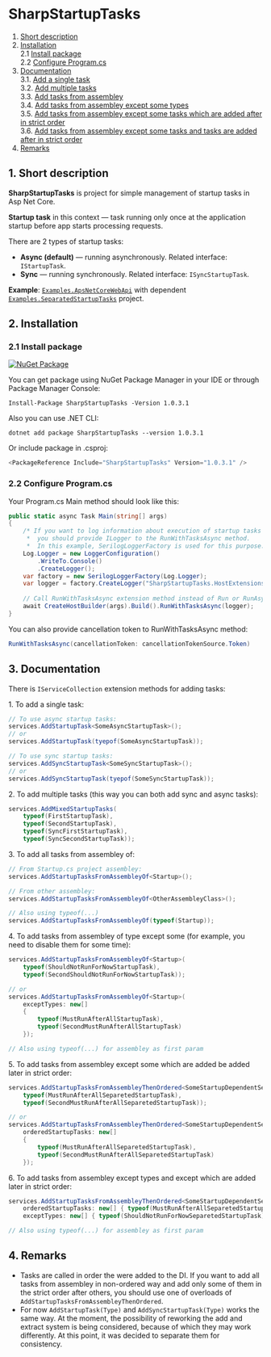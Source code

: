 # SharpStartupTasks
1. [Short description](#ShortDescription)
2. [Installation](#Installation)
<br/>2.1 [Install package](#Installation)
<br/>2.2 [Configure Program.cs](#ConfigureProgramCs)
3. [Documentation](#Documentation)
<br/>3.1. [Add a single task](#AddSingleTask)
<br/>3.2. [Add multiple tasks](#AddMultipleTasks)
<br/>3.3. [Add tasks from assembley](#AddFromAssembley)
<br/>3.4. [Add tasks from assembley except some types](#AddFromAssembleyExceptTypes)
<br/>3.5. [Add tasks from assembley except some tasks which are added after in strict order](#AddFromAssembleyTypesThenOrdered)
<br/>3.6. [Add tasks from assembley except some tasks and tasks are added after in strict order](#AddFromAssembleyTypesThenOrderedExcept)
4. [Remarks](#Remarks)

<a name="shortDescription"></a> 
## 1. Short description
<b>SharpStartupTasks</b> is project for	simple management of startup tasks in Asp Net Core. 

<b>Startup task</b> in this context — task running only once at the application startup before app 
starts processing requests.

There are 2 types of startup tasks:
- <b>Async (default)</b> — running asynchronously. Related interface: `IStartupTask`.
- <b>Sync</b> — running synchronously. Related interface: `ISyncStartupTask`.

<b>Example</b>: [`Examples.ApsNetCoreWebApi`](https://github.com/rdm1234/SharpStartupTasks/tree/master/Examples.AspNetCoreWebApi) with dependent 
	[`Examples.SeparatedStartupTasks`](https://github.com/rdm1234/SharpStartupTasks/tree/master/Examples.SeparatedStartupTasks) project.

<a name="Installation"></a> 
## 2. Installation
### 2.1 Install package
[![NuGet Package](https://img.shields.io/nuget/v/SharpStartupTasks?color=ff4081&label=NuGet%20Package&logo=nuget&style=flat-square)](https://www.nuget.org/packages/SharpStartupTasks/) 

You can get package using NuGet Package Manager in your IDE or through Package Manager Console:

```
Install-Package SharpStartupTasks -Version 1.0.3.1
```

Also you can use .NET CLI:

```
dotnet add package SharpStartupTasks --version 1.0.3.1
```

Or include package in .csproj:

```C#
<PackageReference Include="SharpStartupTasks" Version="1.0.3.1" />
```

<a name="ConfigureProgramCs"></a> 
### 2.2 Configure Program.cs
Your Program.cs Main method should look like this:
```C#
public static async Task Main(string[] args)
{
    /* If you want to log information about execution of startup tasks 
     *  you should provide ILogger to the RunWithTasksAsync method.
     *  In this example, SerilogLoggerFactory is used for this purpose. */
    Log.Logger = new LoggerConfiguration()
        .WriteTo.Console()
        .CreateLogger();
    var factory = new SerilogLoggerFactory(Log.Logger);
    var logger = factory.CreateLogger("SharpStartupTasks.HostExtensions");
    
    // Call RunWithTasksAsync extension method instead of Run or RunAsync
    await CreateHostBuilder(args).Build().RunWithTasksAsync(logger);
}
```

You can also provide cancellation token to RunWithTasksAsync method:
```C#
RunWithTasksAsync(cancellationToken: cancellationTokenSource.Token)
```

<a name="Documentation"></a> 
## 3. Documentation
There is `IServiceCollection` extension methods for adding tasks:

<a name=AddSingleTask>1. To add a single task:</a>
```c#
// To use async startup tasks:
services.AddStartupTask<SomeAsyncStartupTask>();
// or
services.AddStartupTask(tyepof(SomeAsyncStartupTask));

// To use sync startup tasks:
services.AddSyncStartupTask<SomeSyncStartupTask>();
// or
services.AddSyncStartupTask(tyepof(SomeSyncStartupTask));
```

<a name="AddMultipleTasks">2. To add multiple tasks (this way you can both add sync and async tasks):</a>
```C#
services.AddMixedStartupTasks(
    typeof(FirstStartupTask), 
    typeof(SecondStartupTask), 
    typeof(SyncFirstStartupTask), 
    typeof(SyncSecondStartupTask));
```
<a name="AddFromAssembley">3. To add all tasks from assembley of:</a>
```C#
// From Startup.cs project assembley:
services.AddStartupTasksFromAssembleyOf<Startup>();

// From other assembley:
services.AddStartupTasksFromAssembleyOf<OtherAssembleyClass>();

// Also using typeof(...)
services.AddStartupTasksFromAssembleyOf(typeof(Startup));
```

<a name="AddFromAssembleyExceptTypes">4. To add tasks from assembley of type except some (for example, you need to disable them for some time):</a>
```C#
services.AddStartupTasksFromAssembleyOf<Startup>(
    typeof(ShouldNotRunForNowStartupTask), 
    typeof(SecondShouldNotRunForNowStartupTask));

// or
services.AddStartupTasksFromAssembleyOf<Startup>(
    exceptTypes: new[] 
    { 
        typeof(MustRunAfterAllStartupTask),
        typeof(SecondMustRunAfterAllStartupTask)
    });

// Also using typeof(...) for assembley as first param
```

<a name="AddFromAssembleyTypesThenOrdered">5. To add tasks from assembley except some which are added be added later in strict order:</a>
```C#
services.AddStartupTasksFromAssembleyThenOrdered<SomeStartupDependentService>(
    typeof(MustRunAfterAllSeparetedStartupTask),
    typeof(SecondMustRunAfterAllSeparetedStartupTask));

// or
services.AddStartupTasksFromAssembleyThenOrdered<SomeStartupDependentService>(
    orderedStartupTasks: new[] 
    { 
        typeof(MustRunAfterAllSeparetedStartupTask), 
        typeof(SecondMustRunAfterAllSeparetedStartupTask) 
    });
```

<a name="AddFromAssembleyTypesThenOrderedExcept"> 6. To add tasks from assembley except types and except which are added later in strict order:</a>
```C#
services.AddStartupTasksFromAssembleyThenOrdered<SomeStartupDependentService>(
    orderedStartupTasks: new[] { typeof(MustRunAfterAllSeparetedStartupTask) },
    exceptTypes: new[] { typeof(ShouldNotRunForNowSeparetedStartupTask) });

// Also using typeof(...) for assembley as first param
```

## 4. Remarks
- Tasks are called in order the were added to the DI. If you want to add all tasks from assembley 
in non-ordered way and add only some of them in the strict order after others, you should use 
one of overloads of `AddStartupTasksFromAssembleyThenOrdered`.
- For now `AddStartupTask(Type)` and `AddSyncStartupTask(Type)` works the same way. 
At the moment, the possibility of reworking the add and extract system is being considered, 
because of which they may work differently. At this point, it was decided to separate them for consistency.
